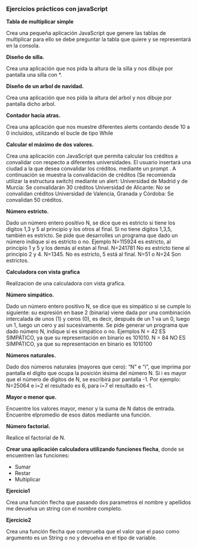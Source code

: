 
<h3>Ejercicios prácticos con javaScript</h3>

<p><strong>Tabla de multiplicar simple</strong></p>
<p>Crea una pequeña aplicación JavaScript que genere las tablas de multiplicar para ello se debe preguntar la tabla que quiere y se representará en la consola.</p>

<p><strong>Diseño de silla.</strong></p>
<p>Crea una aplicación que nos pida la altura de la silla y nos dibuje por pantalla una silla con *.</p>

<p><strong>Diseño de un arbol de navidad.</strong></p>
<p>Crea una aplicación que nos pida la altura del arbol y nos dibuje por pantalla dicho arbol.</p>

<p><strong>Contador hacia atras.</strong></p>
<p>Crea una aplicación que nos muestre diferentes alerts contando desde 10 a 0 incluidos, utilizando el bucle de tipo While</p>

<p><strong>Calcular el máximo de dos valores.</strong></p>
<p>Crea una aplicación con JavaScript que permita calcular los créditos a convalidar con respecto a diferentes universidades. El usuario insertará una ciudad a la que desea convalidar los créditos. mediante un prompt .
A continuación se muestra la convalidación de créditos (Se recomienda utilizar la estructura switch) mediante un alert:
Universidad de Madrid y de Murcia: Se convalidarán 30 créditos
Universidad de Alicante: No se convalidan créditos
Universidad de Valencia, Granada y Córdoba: Se convalidan 50 créditos.</p>

<p><strong>Número estricto.</strong></p>
<p>Dado un número entero positivo N, se dice que es estricto si tiene los dígitos 1,3 y 5 al principio y los otros al final. Si no tiene dígitos 1,3,5, también es estricto.
Se pide que desarrolles un programa que dado un número indique si es estricto o no.
Ejemplo N=115924 es estricto, al principio 1 y 5 y los demás al estan al final.
N=241781 No es estricto tiene al principio 2 y 4. N=1345. No es estricto, 5 está al final.
N=51 o N=24 Son estrictos.</p>

<p><strong>Calculadora con vista grafica</strong></p>
<p>Realizacion de una calculadora con vista grafica.</p>

<p><strong>Número simpático.</strong></p>
<p>Dado un número entero positivo N, se dice que es simpático si se cumple lo siguiente: su expresión en base 2 (binaria) viene dada por una combinación intercalada de unos (1) y ceros (0), es decir, después de un 1 va un 0, luego un 1, luego un cero y así sucesivamente. Se pide generar un programa que dado número N, indique si es simpático o no. Ejemplos N = 42 ES SIMPÁTICO, ya que su representación en binario es 101010. N = 84 NO ES SIMPÁTICO, ya que su representación en binario es 1010100</p>

<p><strong>Números naturales.</strong></p>
<p>Dado dos números naturales (mayores que cero): “N” e “i”, que imprima por pantalla el dígito que ocupa la posición iésima del número N. Si i es mayor que el número de dígitos de N, se escribirá por pantalla -1. Por ejemplo: N=25064 e i=2 el resultado es 6, para i=7 el resultado es -1.</p>

<p><strong>Mayor o menor que.</strong></p>
<p>Encuentre los valores mayor, menor y la suma de N datos de entrada. Encuentre elpromedio de esos datos mediante una función.</p>

<p><strong>Número factorial.</strong></p>
<p>Realice el factorial de N.</p>

<p><strong>Crear una aplicación calculadora utilizando funciones flecha</strong>, donde se encuentren las funciones:</p>

<ul>
<li>Sumar</li>
<li>Restar</li>
<li>Multiplicar</li>
</ul>

<strong>Ejercicio1</strong>
<p>Crea una función flecha que pasando dos parametros el nombre y apellidos me devuelva un string con el nombre completo.</p>

<strong>Ejercicio2</strong>
<p>Crea una función flecha que comprueba que el valor que el paso como argumento es un String o no y devuelva en el tipo de variable.</p>




